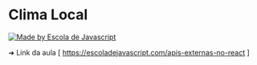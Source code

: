 # Clima Local
[![Made by Escola de Javascript](https://img.shields.io/badge/made%20by-Escola_de_Javascript?color=%2304D361)](https://rocketseat.com.br/)

➜ Link da aula [ https://escoladejavascript.com/apis-externas-no-react ]
